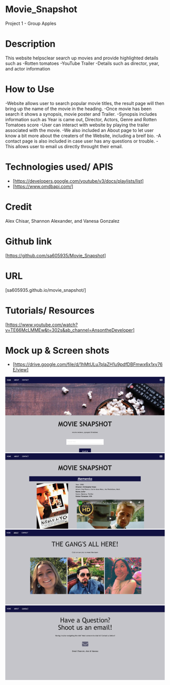 # Movie_Snapshot
Project 1 - Group Apples
# Description
 This website helpsclear search up movies and provide highlighted details such as 
    -Rotten tomatoes 
    -YouTube Trailer
    -Details such as director, year, and actor information

# How to Use
-Website allows user to search popular movie titles, the result page will then bring up the name of the movie in the heading.
-Once movie has been search it shows a synopsis, movie poster and Trailer.
-Synopsis includes information such as Year is came out, Director, Actors, Genre and Rotten Tomatoes score
-User can interact with website by playing the trailer associated with the movie.
-We also included an About page to let user know a bit more about the creaters of the Website, including a breif bio.
-A contact page is also included in case user has any questions or trouble. 
-This allows user to email us directly throught their email.

# Technologies used/ APIS
* [https://developers.google.com/youtube/v3/docs/playlists/list]
* [https://www.omdbapi.com/]


# Credit 
Alex Chisar, Shannon Alexander, and Vanesa Gonzalez


# Github link 
[https://github.com/sa605935/Movie_Snapshot]
# URL
[sa605935.github.io/movie_snapshot/]

# Tutorials/ Resources
[https://www.youtube.com/watch?v=TE66McLMMEw&t=302s&ab_channel=AnsontheDeveloper]

# Mock up & Screen shots
* [https://drive.google.com/file/d/1hMtULu7plaZH1u9pdfDBFmwx6x1xy76E/view]

![Search Page](./assets/Pictures/Search_page.png)
![Results Page](./assets/Pictures/Results_page.png)
![About Page](./assets/Pictures/About_page.png)
![Contact Page](./assets/Pictures/Contact_page.png)



